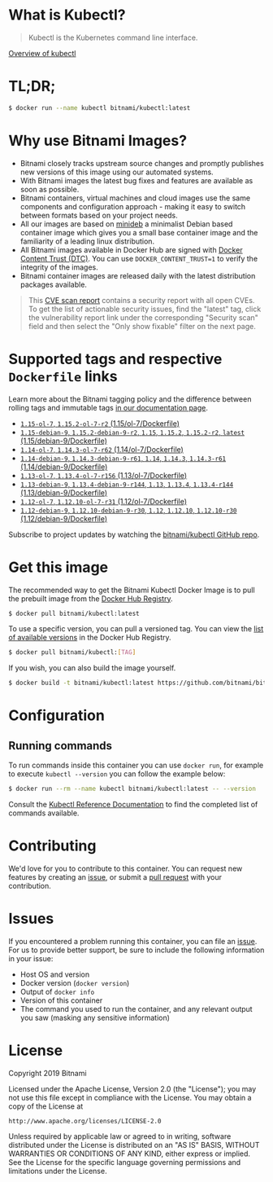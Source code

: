 
# What is Kubectl?

> Kubectl is the Kubernetes command line interface.

[Overview of kubectl](https://kubernetes.io/docs/reference/kubectl/overview/)

# TL;DR;

```bash
$ docker run --name kubectl bitnami/kubectl:latest
```

# Why use Bitnami Images?

* Bitnami closely tracks upstream source changes and promptly publishes new versions of this image using our automated systems.
* With Bitnami images the latest bug fixes and features are available as soon as possible.
* Bitnami containers, virtual machines and cloud images use the same components and configuration approach - making it easy to switch between formats based on your project needs.
* All our images are based on [minideb](https://github.com/bitnami/minideb) a minimalist Debian based container image which gives you a small base container image and the familiarity of a leading linux distribution.
* All Bitnami images available in Docker Hub are signed with [Docker Content Trust (DTC)](https://docs.docker.com/engine/security/trust/content_trust/). You can use `DOCKER_CONTENT_TRUST=1` to verify the integrity of the images.
* Bitnami container images are released daily with the latest distribution packages available.


> This [CVE scan report](https://quay.io/repository/bitnami/kubectl?tab=tags) contains a security report with all open CVEs. To get the list of actionable security issues, find the "latest" tag, click the vulnerability report link under the corresponding "Security scan" field and then select the "Only show fixable" filter on the next page.

# Supported tags and respective `Dockerfile` links

Learn more about the Bitnami tagging policy and the difference between rolling tags and immutable tags [in our documentation page](https://docs.bitnami.com/containers/how-to/understand-rolling-tags-containers/).


* [`1.15-ol-7`, `1.15.2-ol-7-r2` (1.15/ol-7/Dockerfile)](https://github.com/bitnami/bitnami-docker-kubectl/blob/1.15.2-ol-7-r2/1.15/ol-7/Dockerfile)
* [`1.15-debian-9`, `1.15.2-debian-9-r2`, `1.15`, `1.15.2`, `1.15.2-r2`, `latest` (1.15/debian-9/Dockerfile)](https://github.com/bitnami/bitnami-docker-kubectl/blob/1.15.2-debian-9-r2/1.15/debian-9/Dockerfile)
* [`1.14-ol-7`, `1.14.3-ol-7-r62` (1.14/ol-7/Dockerfile)](https://github.com/bitnami/bitnami-docker-kubectl/blob/1.14.3-ol-7-r62/1.14/ol-7/Dockerfile)
* [`1.14-debian-9`, `1.14.3-debian-9-r61`, `1.14`, `1.14.3`, `1.14.3-r61` (1.14/debian-9/Dockerfile)](https://github.com/bitnami/bitnami-docker-kubectl/blob/1.14.3-debian-9-r61/1.14/debian-9/Dockerfile)
* [`1.13-ol-7`, `1.13.4-ol-7-r156` (1.13/ol-7/Dockerfile)](https://github.com/bitnami/bitnami-docker-kubectl/blob/1.13.4-ol-7-r156/1.13/ol-7/Dockerfile)
* [`1.13-debian-9`, `1.13.4-debian-9-r144`, `1.13`, `1.13.4`, `1.13.4-r144` (1.13/debian-9/Dockerfile)](https://github.com/bitnami/bitnami-docker-kubectl/blob/1.13.4-debian-9-r144/1.13/debian-9/Dockerfile)
* [`1.12-ol-7`, `1.12.10-ol-7-r31` (1.12/ol-7/Dockerfile)](https://github.com/bitnami/bitnami-docker-kubectl/blob/1.12.10-ol-7-r31/1.12/ol-7/Dockerfile)
* [`1.12-debian-9`, `1.12.10-debian-9-r30`, `1.12`, `1.12.10`, `1.12.10-r30` (1.12/debian-9/Dockerfile)](https://github.com/bitnami/bitnami-docker-kubectl/blob/1.12.10-debian-9-r30/1.12/debian-9/Dockerfile)

Subscribe to project updates by watching the [bitnami/kubectl GitHub repo](https://github.com/bitnami/bitnami-docker-kubectl).

# Get this image

The recommended way to get the Bitnami Kubectl Docker Image is to pull the prebuilt image from the [Docker Hub Registry](https://hub.docker.com/r/bitnami/kubectl).

```bash
$ docker pull bitnami/kubectl:latest
```

To use a specific version, you can pull a versioned tag. You can view the [list of available versions](https://hub.docker.com/r/bitnami/kubectl/tags/) in the Docker Hub Registry.

```bash
$ docker pull bitnami/kubectl:[TAG]
```

If you wish, you can also build the image yourself.

```bash
$ docker build -t bitnami/kubectl:latest https://github.com/bitnami/bitnami-docker-kubectl.git
```

# Configuration

## Running commands

To run commands inside this container you can use `docker run`, for example to execute `kubectl --version` you can follow the example below:

```bash
$ docker run --rm --name kubectl bitnami/kubectl:latest -- --version
```

Consult the [Kubectl Reference Documentation](https://kubernetes.io/docs/reference/generated/kubectl/kubectl-commands) to find the completed list of commands available.

# Contributing

We'd love for you to contribute to this container. You can request new features by creating an [issue](https://github.com/bitnami/bitnami-docker-kubectl/issues), or submit a [pull request](https://github.com/bitnami/bitnami-docker-kubectl/pulls) with your contribution.

# Issues

If you encountered a problem running this container, you can file an [issue](https://github.com/bitnami/bitnami-docker-kubectl/issues). For us to provide better support, be sure to include the following information in your issue:

- Host OS and version
- Docker version (`docker version`)
- Output of `docker info`
- Version of this container
- The command you used to run the container, and any relevant output you saw (masking any sensitive information)

# License

Copyright 2019 Bitnami

Licensed under the Apache License, Version 2.0 (the "License");
you may not use this file except in compliance with the License.
You may obtain a copy of the License at

    http://www.apache.org/licenses/LICENSE-2.0

Unless required by applicable law or agreed to in writing, software
distributed under the License is distributed on an "AS IS" BASIS,
WITHOUT WARRANTIES OR CONDITIONS OF ANY KIND, either express or implied.
See the License for the specific language governing permissions and
limitations under the License.
